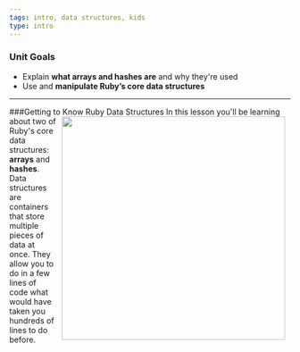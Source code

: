 ```yaml
---
tags: intro, data structures, kids
type: intro
---
```

### Unit Goals
* Explain **what arrays and hashes are** and why they're used
* Use and **manipulate Ruby’s core data structures**

---
###Getting to Know Ruby Data Structures
<img src="https://s3.amazonaws.com/after-school-assets/ruby.png" width="400px" align="right" hspace="10"> In this lesson you'll be learning about two of Ruby's core data structures: **arrays** and **hashes**. Data structures are containers that store multiple pieces of data at once. They allow you to do in a few lines of code what would have taken you hundreds of lines to do before.
